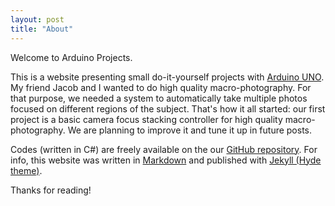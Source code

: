 ```yaml
---
layout: post
title: "About"
---
```


Welcome to Arduino Projects.

This is a website presenting small do-it-yourself projects with [Arduino
UNO](https://www.arduino.cc/). My friend Jacob and I wanted to do high
quality macro-photography. For that purpose, we needed a system to
automatically take multiple photos focused on different regions of the
subject. That's how it all started: our first project is a basic camera
focus stacking controller for high quality macro-photography. We are
planning to improve it and tune it up in future posts.

Codes (written in C\#) are freely available on the our [GitHub
repository](https://github.com/guifh/arduino). For info, this website
was written in [Markdown](https://en.wikipedia.org/wiki/Markdown) and
published with [Jekyll (Hyde theme)](http://hyde.getpoole.com/).

Thanks for reading!
